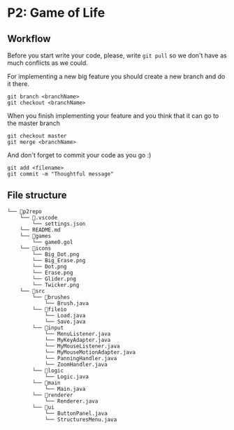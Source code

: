 # P2: Game of Life

## Workflow

Before you start write your code, please, write `git pull` so we don't have as much conflicts as we could.


For implementing a new big feature you should create a new branch and do it there.

```git 
git branch <branchName>
git checkout <branchName>
```

When you finish implementing your feature and you think that it can go to the master branch 
```git 
git checkout master
git merge <branchName>
```

And don't forget to commit your code as you go :)

```git 
git add <filename>
git commit -m "Thoughtful message"
```

## File structure
```
└── 📁p2repo
    └── 📁.vscode
        └── settings.json
    └── README.md
    └── 📁games
        └── game0.gol
    └── 📁icons
        └── Big_Dot.png
        └── Big_Erase.png
        └── Dot.png
        └── Erase.png
        └── Glider.png
        └── Twicker.png
    └── 📁src
        └── 📁brushes
            └── Brush.java
        └── 📁fileio
            └── Load.java
            └── Save.java
        └── 📁input
            └── MenuListener.java
            └── MyKeyAdapter.java
            └── MyMouseListener.java
            └── MyMouseMotionAdapter.java
            └── PanningHandler.java
            └── ZoomHandler.java
        └── 📁logic
            └── Logic.java
        └── 📁main
            └── Main.java
        └── 📁renderer
            └── Renderer.java
        └── 📁ui
            └── ButtonPanel.java
            └── StructuresMenu.java
```
